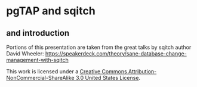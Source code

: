 # pgTAP and sqitch
## and introduction



Portions of this presentation are taken from the great talks by sqitch author David Wheeler:
https://speakerdeck.com/theory/sane-database-change-management-with-sqitch

This work is licensed under a <a rel="license" href="http://creativecommons.org/licenses/by-nc-sa/3.0/us/">Creative Commons Attribution-NonCommercial-ShareAlike 3.0 United States License</a>.

